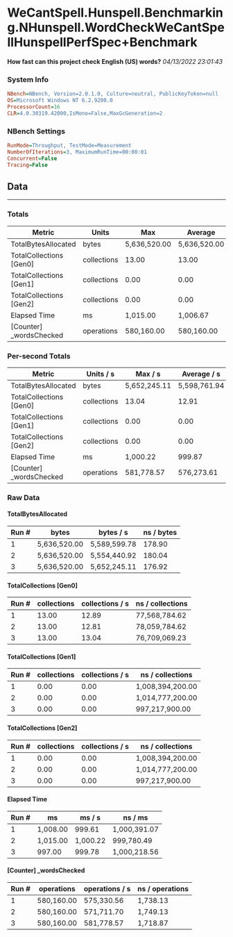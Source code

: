 ﻿# WeCantSpell.Hunspell.Benchmarking.NHunspell.WordCheckWeCantSpellHunspellPerfSpec+Benchmark
__How fast can this project check English (US) words?__
_04/13/2022 23:01:43_
### System Info
```ini
NBench=NBench, Version=2.0.1.0, Culture=neutral, PublicKeyToken=null
OS=Microsoft Windows NT 6.2.9200.0
ProcessorCount=16
CLR=4.0.30319.42000,IsMono=False,MaxGcGeneration=2
```

### NBench Settings
```ini
RunMode=Throughput, TestMode=Measurement
NumberOfIterations=3, MaximumRunTime=00:00:01
Concurrent=False
Tracing=False
```

## Data
-------------------

### Totals
|          Metric |           Units |             Max |         Average |             Min |          StdDev |
|---------------- |---------------- |---------------- |---------------- |---------------- |---------------- |
|TotalBytesAllocated |           bytes |    5,636,520.00 |    5,636,520.00 |    5,636,520.00 |            0.00 |
|TotalCollections [Gen0] |     collections |           13.00 |           13.00 |           13.00 |            0.00 |
|TotalCollections [Gen1] |     collections |            0.00 |            0.00 |            0.00 |            0.00 |
|TotalCollections [Gen2] |     collections |            0.00 |            0.00 |            0.00 |            0.00 |
|    Elapsed Time |              ms |        1,015.00 |        1,006.67 |          997.00 |            9.07 |
|[Counter] _wordsChecked |      operations |      580,160.00 |      580,160.00 |      580,160.00 |            0.00 |

### Per-second Totals
|          Metric |       Units / s |         Max / s |     Average / s |         Min / s |      StdDev / s |
|---------------- |---------------- |---------------- |---------------- |---------------- |---------------- |
|TotalBytesAllocated |           bytes |    5,652,245.11 |    5,598,761.94 |    5,554,440.92 |       49,541.64 |
|TotalCollections [Gen0] |     collections |           13.04 |           12.91 |           12.81 |            0.11 |
|TotalCollections [Gen1] |     collections |            0.00 |            0.00 |            0.00 |            0.00 |
|TotalCollections [Gen2] |     collections |            0.00 |            0.00 |            0.00 |            0.00 |
|    Elapsed Time |              ms |        1,000.22 |          999.87 |          999.61 |            0.31 |
|[Counter] _wordsChecked |      operations |      581,778.57 |      576,273.61 |      571,711.70 |        5,099.26 |

### Raw Data
#### TotalBytesAllocated
|           Run # |           bytes |       bytes / s |      ns / bytes |
|---------------- |---------------- |---------------- |---------------- |
|               1 |    5,636,520.00 |    5,589,599.78 |          178.90 |
|               2 |    5,636,520.00 |    5,554,440.92 |          180.04 |
|               3 |    5,636,520.00 |    5,652,245.11 |          176.92 |

#### TotalCollections [Gen0]
|           Run # |     collections | collections / s |ns / collections |
|---------------- |---------------- |---------------- |---------------- |
|               1 |           13.00 |           12.89 |   77,568,784.62 |
|               2 |           13.00 |           12.81 |   78,059,784.62 |
|               3 |           13.00 |           13.04 |   76,709,069.23 |

#### TotalCollections [Gen1]
|           Run # |     collections | collections / s |ns / collections |
|---------------- |---------------- |---------------- |---------------- |
|               1 |            0.00 |            0.00 |1,008,394,200.00 |
|               2 |            0.00 |            0.00 |1,014,777,200.00 |
|               3 |            0.00 |            0.00 |  997,217,900.00 |

#### TotalCollections [Gen2]
|           Run # |     collections | collections / s |ns / collections |
|---------------- |---------------- |---------------- |---------------- |
|               1 |            0.00 |            0.00 |1,008,394,200.00 |
|               2 |            0.00 |            0.00 |1,014,777,200.00 |
|               3 |            0.00 |            0.00 |  997,217,900.00 |

#### Elapsed Time
|           Run # |              ms |          ms / s |         ns / ms |
|---------------- |---------------- |---------------- |---------------- |
|               1 |        1,008.00 |          999.61 |    1,000,391.07 |
|               2 |        1,015.00 |        1,000.22 |      999,780.49 |
|               3 |          997.00 |          999.78 |    1,000,218.56 |

#### [Counter] _wordsChecked
|           Run # |      operations |  operations / s | ns / operations |
|---------------- |---------------- |---------------- |---------------- |
|               1 |      580,160.00 |      575,330.56 |        1,738.13 |
|               2 |      580,160.00 |      571,711.70 |        1,749.13 |
|               3 |      580,160.00 |      581,778.57 |        1,718.87 |


